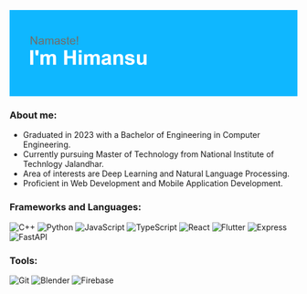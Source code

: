 <p><img align="center" src="./assets/images/header.png" alt="header" /></p>

<h3>About me:</h3>
<ul>
    <li>Graduated in 2023 with a Bachelor of Engineering in Computer Engineering.</li>
    <li>Currently pursuing Master of Technology from National Institute of Technlogy Jalandhar.</li>
    <li>Area of interests are Deep Learning and Natural Language Processing.</li>
    <li>Proficient in Web Development and Mobile Application Development.</li>
</ul>
  
<h3>Frameworks and Languages:</h3>
  
![C++](https://img.shields.io/badge/C++-649ad2?style=flat-square&logo=c%2B%2B&logoColor=white)
![Python](https://img.shields.io/badge/Python-3776AB?style=flat-square&logo=Python&logoColor=white)
![JavaScript](https://img.shields.io/badge/JavaScript-f7df1e?style=flat-square&logo=JavaScript&logoColor=white)
![TypeScript](https://img.shields.io/badge/TypeScript-007acc?style=flat-square&logo=TypeScript&logoColor=white)
![React](https://img.shields.io/badge/React-61dbfb?style=flat-square&logo=React&logoColor=white)
![Flutter](https://img.shields.io/badge/Flutter-white?style=flat-square&logo=Flutter&logoColor=61dbfb)
![Express](https://img.shields.io/badge/Express-black?style=flat-square&logo=Express&logoColor=white)
![FastAPI](https://img.shields.io/badge/FastAPI-009485?style=flat-square&logo=fastapi&logoColor=white)

<h3>Tools:</h3>

![Git](https://img.shields.io/badge/Git-F05032?style=flat-square&logo=Git&logoColor=white)
![Blender](https://img.shields.io/badge/Blender-orange?style=flat-square&logo=Blender&logoColor=white)
![Firebase](https://img.shields.io/badge/Firebase-ffcb2c?style=flat-square&logo=Firebase&logoColor=white)
